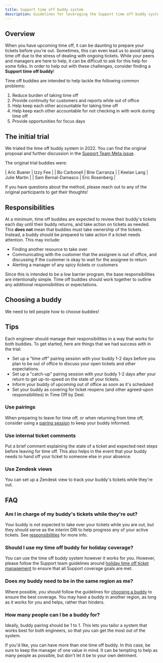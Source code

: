 ```yaml
---
title: Support time off buddy system
description: Guidelines for leveraging the Support time off buddy system
---
```


## Overview

When you have upcoming time off, it can be daunting to prepare your tickets
before you're out. Sometimes, this can even lead us to avoid taking time off due
to the stress of dealing with ongoing tickets. While your peers and managers are
here to help, it can be difficult to ask for this help for some folks. In order
to help out with these challenges, consider finding a **Support time off buddy**!

Time off buddies are intended to help tackle the following common problems:

1. Reduce burden of taking time off
1. Provide continuity for customers and reports while out of office
1. Help keep each other accountable for taking time off
1. Help keep each other accountable for not checking in with work during time off
1. Provide opportunities for focus days

## The initial trial

We trialed the time off buddy system in 2022. You can find the original proposal
and further discussion in the
[Support Team Meta issue](https://gitlab.com/gitlab-com/support/support-team-meta/-/issues/4481).

The original trial buddies were:

| Aric Buerer        | Izzy Fee       |
| Bo Carbonell       | Brie Carranza  |
| Keelan Lang        | Julie Martin   |
| Sam Bernal-Damasco | Eric Rosenberg |

If you have questions about the method, please reach out to any of the original
participants to get their thoughts!

## Responsibilities

At a minimum, time off buddies are expected to review their buddy's tickets each
day until their buddy returns, and take action on tickets as needed. This
**does not** mean that buddies must take ownership of the tickets. Instead, a
buddy should be prepared to take action if a ticket needs attention. This may
include:

- Finding another resource to take over
- Communicating with the customer that the assignee is out of office, and
discussing if the customer is okay to wait for the assignee to return
- Alerting a manager of any spicy tickets or customers

Since this is intended to be a low barrier program, the base responsibilities
are intentionally simple. Time off buddies should work together to outline any
additional responsibilities or expectations.

## Choosing a buddy

We need to tell people how to choose buddies!

## Tips

Each engineer should manage their responsibilities in a way that works for
both buddies. To get started, here are things that we had success with in the
trial:

- Set up a "time off" pairing session with your buddy 1-2 days before you plan
to be out of office to discuss your open tickets and other expectations.
- Set up a "catch-up" pairing session with your buddy 1-2 days after your return
to get up-to-speed on the state of your tickets.
- Inform your buddy of upcoming out of office as soon as it's scheduled
- Set your buddy as covering for ticket reopens (and other agreed-upon
responsibilities) in Time Off by Deel.

### Use pairings

When preparing to leave for time off, or when returning from time off, consider
using a [pairing session](https://gitlab.com/gitlab-com/support/support-pairing/)
to keep your buddy informed.

### Use internal ticket comments

Put a brief comment explaining the state of a ticket and expected next steps
before leaving for time off. This also helps in the event that your buddy needs
to hand off your ticket to someone else in your absence.

### Use Zendesk views

You can set up a Zendesk view to track your buddy's tickets while they're out.

## FAQ

### Am I in charge of my buddy's tickets while they're out?

Your buddy is not expected to take over your tickets while you are out, but they
should serve as the interim DRI to help progress any of your active tickets.
See [responsibilities](#responsibilities) for more info.

### Should I use my time off buddy for holiday coverage?

You can use the time off buddy system however it works for you. However, please
follow the Support team guidelines around
[holiday time off ticket management](/handbook/support/support-time-off#how-support-handles-holidays)
to ensure that all Support coverage goals are met.

### Does my buddy need to be in the same region as me?

Where possible, you should follow the guidelines for
[choosing a buddy](#choosing-a-buddy) to ensure the best coverage. You may have
a buddy in another region, as long as it works for you and helps, rather than
hinders.

### How many people can I be a buddy for?

Ideally, buddy pairing should be 1 to 1. This lets you tailor a system that
works best for both engineers, so that you can get the most out of the system.

If you'd like, you can have more than one time off buddy. In this case, be sure
to keep the manager of one value in mind. It can be tempting to help as many
people as possible, but don't let it be to your own detriment.
